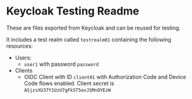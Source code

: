 <!--
SPDX-FileCopyrightText: 2025 Mads R. Havmand <mads@v42.dk>

SPDX-License-Identifier: AGPL-3.0-only
-->

# Keycloak Testing Readme

These are files exported from Keycloak and can be reused for testing.

It includes a test realm called `testrealm01` containing the following
resources:

- Users:
  - `user1` with password `password`
- Clients
  - OIDC Client with ID `client01` with Authorization Code and Device Code
    flows enabled. Client secret is `ASjzsXU37Y1UzU7gFkST5exJSMnOYEzW`
